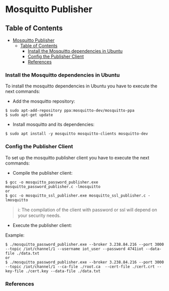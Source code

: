 # Mosquitto Publisher

## Table of Contents
- [Mosquitto Publisher](#mosquitto-publisher)
  - [Table of Contents](#table-of-contents)
    - [Install the Mosquitto dependencies in Ubuntu](#install-the-mosquitto-dependencies-in-ubuntu)
    - [Config the Publisher Client](#config-the-publisher-client)
    - [References](#references)

### Install the Mosquitto dependencies in Ubuntu
To install the mosquitto dependencies in Ubuntu you have to execute the next commands:

* Add the mosquitto repository:
```
$ sudo apt-add-repository ppa:mosquitto-dev/mosquitto-ppa
$ sudo apt-get update
```

* Install mosquitto and its dependencies:
```
$ sudo apt install -y mosquitto mosquitto-clients mosquitto-dev
```

### Config the Publisher Client
To set up the mosquitto publisher client you have to execute the next commands:

* Compile the publisher client:
```
$ gcc -o mosquitto_password_publisher.exe mosquitto_password_publisher.c -lmosquitto
or
$ gcc -o mosquitto_ssl_publisher.exe mosquitto_ssl_publisher.c -lmosquitto
```
> ℹ️: The compilation of the client with password or ssl will depend on your security needs.

* Execute the publisher client:

Example:
```
$ ./mosquitto_password_publisher.exe --broker 3.238.84.216 --port 3000 --topic /iot/channel/1 --username iot_user --password 4741iot --data-file ./data.txt
or
$ ./mosquitto_password_publisher.exe --broker 3.238.84.216 --port 3000 --topic /iot/channel/1 --ca-file ./root.ca  --cert-file ./cert.crt --key-file ./cert.key --data-file ./data.txt
```

### References